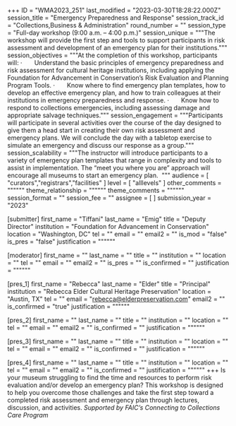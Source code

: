 +++
ID = "WMA2023_251"
last_modified = "2023-03-30T18:28:22.000Z"
session_title = "Emergency Preparedness and Response"
session_track_id = "Collections,Business & Administration"
round_number = ""
session_type = "Full-day workshop (9:00 a.m. – 4:00 p.m.)"
session_unique = """The workshop will provide the first step and tools to support participants in risk assessment and development of an emergency plan for their institutions."""
session_objectives = """At the completion of this workshop, participants will:
·       Understand the basic principles of emergency preparedness and risk assessment for cultural heritage institutions, including applying the Foundation for Advancement in Conservation’s Risk Evaluation and Planning Program Tools.
·       Know where to find emergency plan templates, how to develop an effective emergency plan, and how to train colleagues at their institutions in emergency preparedness and response.
·       Know how to respond to collections emergencies, including assessing damage and appropriate salvage techniques."""
session_engagement = """Participants will participate in several activities over the course of the day designed to give them a head start in creating their own risk assessment and emergency plans. We will conclude the day with a tabletop exercise to simulate an emergency and discuss our response as a group."""
session_scalability = """The instructor will introduce participants to a variety of emergency plan templates that range in complexity and tools to assist in implementation. The “meet you where you are” approach will encourage all museums to start an emergency plan. 
"""
audience = [ "curators","registrars","facilities" ]
level = [ "alllevels" ]
other_comments = """"""
theme_relationship = """"""
theme_comments = """"""
session_format = ""
session_fee = ""
assignee = [  ]
submission_year = "2023"

[submitter]
first_name = "Tiffani"
last_name = "Emig"
title = "Deputy Director"
institution = "Foundation for Advancement in Conservation"
location = "Washington, DC"
tel = ""
email = ""
email2 = ""
is_mod = "false"
is_pres = "false"
justification = """"""

[moderator]
first_name = ""
last_name = ""
title = ""
institution = ""
location = ""
tel = ""
email = ""
email2 = ""
is_pres = ""
is_confirmed = ""
justification = """"""

[pres_1]
first_name = "Rebecca"
last_name = "Elder"
title = "Principal"
institution = "Rebecca Elder Cultural Heritage Preservation"
location = "Austin, TX"
tel = ""
email = "rebecca@elderpreservation.com"
email2 = ""
is_confirmed = "true"
justification = """"""

[pres_2]
first_name = ""
last_name = ""
title = ""
institution = ""
location = ""
tel = ""
email = ""
email2 = ""
is_confirmed = ""
justification = """"""

[pres_3]
first_name = ""
last_name = ""
title = ""
institution = ""
location = ""
tel = ""
email = ""
email2 = ""
is_confirmed = ""
justification = """"""

[pres_4]
first_name = ""
last_name = ""
title = ""
institution = ""
location = ""
tel = ""
email = ""
email2 = ""
is_confirmed = ""
justification = """"""
+++
 Is your museum struggling to find the time and resources to perform risk evaluation and/or develop an emergency plan? This workshop is designed to help you overcome those challenges and take the first step toward a completed risk assessment and emergency plan through lectures, discussion, and activities. _Supported by FAIC’s Connecting to Collections Care Program_ 

